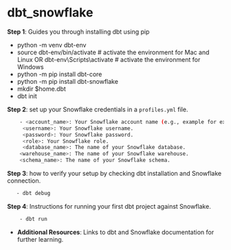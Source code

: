 # dbt_snowflake
**Step 1**: Guides you through installing dbt using pip 
   - python -m venv dbt-env
   - source dbt-env/bin/activate         # activate the environment for Mac and Linux OR
     dbt-env\Scripts\activate            # activate the environment for Windows
   - python -m pip install dbt-core
   - python -m pip install dbt-snowflake
   - mkdir $home\.dbt
   - dbt init

**Step 2**:  set up your Snowflake credentials in a `profiles.yml` file.
```bash
    - <account_name>: Your Snowflake account name (e.g., example for example.snowflakecomputing.com).
     <username>: Your Snowflake username.
     <password>: Your Snowflake password.
     <role>: Your Snowflake role.
     <database_name>: The name of your Snowflake database.
    <warehouse_name>: The name of your Snowflake warehouse.
    <schema_name>: The name of your Snowflake schema.
```
**Step 3**:  how to verify your setup by checking dbt installation and Snowflake connection.
   ```bash
      - dbt debug
```
**Step 4**: Instructions for running your first dbt project against Snowflake.
```bash
    - dbt run
  ```


- **Additional Resources**: Links to dbt and Snowflake documentation for further learning.


